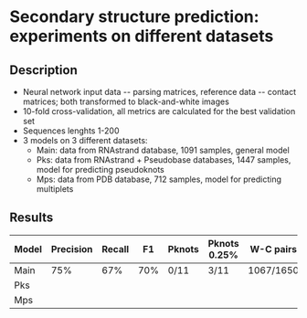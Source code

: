 # Secondary structure prediction: experiments on different datasets 


## Description

  * Neural network input data -- parsing matrices, reference data -- contact matrices; both transformed to black-and-white images
  * 10-fold cross-validation, all metrics are calculated for the best validation set
  * Sequences lenghts 1-200
  * 3 models on 3 different datasets:
    * Main: data from RNAstrand database, 1091 samples, general model 
    * Pks: data from RNAstrand + Pseudobase databases, 1447 samples, model for predicting pseudoknots
    * Mps: data from PDB database, 712 samples, model for predicting multiplets

## Results

| Model | Precision | Recall | F1  | Pknots | Pknots 0.25% | W-C pairs | G-U pairs | Wobble pairs |
|-------|-----------|--------|-----|--------|--------------|-----------|-----------|--------------|
| Main  | 75%       | 67%    | 70% | 0/11   | 3/11         | 1067/1650 | 68/185    | 53/135       |
| Pks   |
| Mps   |